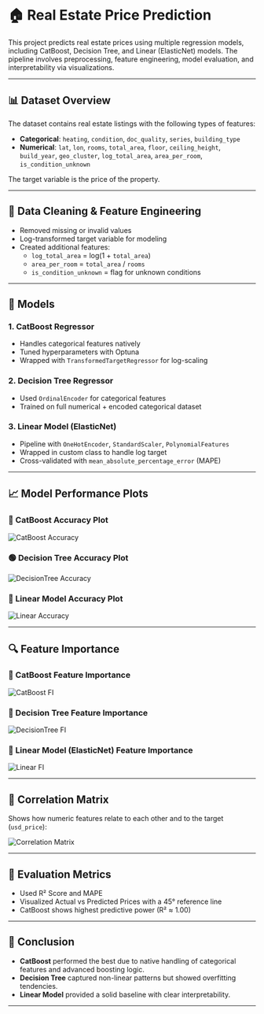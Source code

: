# 🏠 Real Estate Price Prediction

This project predicts real estate prices using multiple regression models, including CatBoost, Decision Tree, and Linear (ElasticNet) models. The pipeline involves preprocessing, feature engineering, model evaluation, and interpretability via visualizations.

---

## 📊 Dataset Overview

The dataset contains real estate listings with the following types of features:

- **Categorical**: `heating`, `condition`, `doc_quality`, `series`, `building_type`
- **Numerical**: `lat`, `lon`, `rooms`, `total_area`, `floor`, `ceiling_height`, `build_year`, `geo_cluster`, `log_total_area`, `area_per_room`, `is_condition_unknown`

The target variable is the price of the property.

---

## 🧹 Data Cleaning & Feature Engineering

- Removed missing or invalid values
- Log-transformed target variable for modeling
- Created additional features:
  - `log_total_area` = log(1 + `total_area`)
  - `area_per_room` = `total_area` / `rooms`
  - `is_condition_unknown` = flag for unknown conditions

---

## 🧠 Models

### 1. CatBoost Regressor
- Handles categorical features natively
- Tuned hyperparameters with Optuna
- Wrapped with `TransformedTargetRegressor` for log-scaling

### 2. Decision Tree Regressor
- Used `OrdinalEncoder` for categorical features
- Trained on full numerical + encoded categorical dataset

### 3. Linear Model (ElasticNet)
- Pipeline with `OneHotEncoder`, `StandardScaler`, `PolynomialFeatures`
- Wrapped in custom class to handle log target
- Cross-validated with `mean_absolute_percentage_error` (MAPE)

---

## 📈 Model Performance Plots

### 🔵 CatBoost Accuracy Plot  
![CatBoost Accuracy](Prediction%20Accuracy%20Plot,%20Catboost.png)

### 🟢 Decision Tree Accuracy Plot  
![DecisionTree Accuracy](Prediction%20Accuracy%20Plot%20Desicion%20tree.png)

### 🔴 Linear Model Accuracy Plot  
![Linear Accuracy](Prediction%20Accuracy%20Plot%20Linear.png)

---

## 🔍 Feature Importance

### 📌 CatBoost Feature Importance  
![CatBoost FI](CatBoost%20Feature%20importance%20.png)

### 🌳 Decision Tree Feature Importance  
![DecisionTree FI](DecisionTree%20feature%20importance.png)

### 📐 Linear Model (ElasticNet) Feature Importance  
![Linear FI](Feature%20importance%20Linear%20model.png)

---

## 📌 Correlation Matrix

Shows how numeric features relate to each other and to the target (`usd_price`):

![Correlation Matrix](correlation%20matrix.png)

---

## 🧪 Evaluation Metrics

- Used R² Score and MAPE
- Visualized Actual vs Predicted Prices with a 45° reference line
- CatBoost shows highest predictive power (R² ≈ 1.00)

---

## 🚀 Conclusion

- **CatBoost** performed the best due to native handling of categorical features and advanced boosting logic.
- **Decision Tree** captured non-linear patterns but showed overfitting tendencies.
- **Linear Model** provided a solid baseline with clear interpretability.

---

